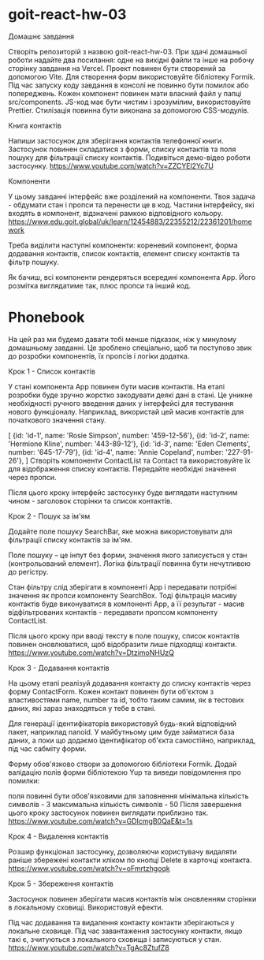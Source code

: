 # goit-react-hw-03

Домашнє завдання

Створіть репозиторій з назвою goit-react-hw-03. При здачі домашньої роботи
надайте два посилання: одне на вихідні файли та інше на робочу сторінку завдання
на Vercel. Проект повинен бути створений за допомогою Vite. Для створення форм
використовуйте бібліотеку Formik. Під час запуску коду завдання в консолі не
повинно бути помилок або попереджень. Кожен компонент повинен мати власний файл
у папці src/components. JS-код має бути чистим і зрозумілим, використовуйте
Prettier. Стилізація повинна бути виконана за допомогою CSS-модулів.

Книга контактів

Напиши застосунок для зберігання контактів телефонної книги. Застосунок повинен
складатися з форми, списку контактів та поля пошуку для фільтрації списку
контактів. Подивіться демо-відео роботи застосунку.
https://www.youtube.com/watch?v=ZZCYEl2Yc7U

Компоненти

У цьому завданні інтерфейс вже розділений на компоненти. Твоя задача - обдумати
стан і пропси та перенести це в код. Частини інтерфейсу, які входять в
компонент, відзначені рамкою відповідного кольору.
https://www.edu.goit.global/uk/learn/12454883/22355212/22361201/homework

Треба виділити наступні компоненти: кореневий компонент, форма додавання
контактів, список контактів, елемент списку контактів та фільтр пошуку.

Як бачиш, всі компоненти рендеряться всередині компонента App. Його розмітка
виглядатиме так, плюс пропси та інший код.

<div>
  <h1>Phonebook</h1>
  <ContactForm />
  <SearchBox />
  <ContactList />
</div>

На цей раз ми будемо давати тобі менше підказок, ніж у минулому домашньому
завданні. Це зроблено спеціально, щоб ти поступово звик до розробки компонентів,
їх пропсів і логіки додатка.

Крок 1 - Список контактів

У стані компонента App повинен бути масив контактів. На етапі розробки буде
зручно жорстко закодувати деякі дані в стані. Це уникне необхідності ручного
введення даних у інтерфейсі для тестування нового функціоналу. Наприклад,
використай цей масив контактів для початкового значення стану.

[ {id: 'id-1', name: 'Rosie Simpson', number: '459-12-56'}, {id: 'id-2', name:
'Hermione Kline', number: '443-89-12'}, {id: 'id-3', name: 'Eden Clements',
number: '645-17-79'}, {id: 'id-4', name: 'Annie Copeland', number: '227-91-26'},
] Створіть компоненти ContactList та Contact та використовуйте їх для
відображення списку контактів. Передайте необхідні значення через пропси.

Після цього кроку інтерфейс застосунку буде виглядати наступним чином -
заголовок сторінки та список контактів.

Крок 2 - Пошук за ім'ям

Додайте поле пошуку SearchBar, яке можна використовувати для фільтрації списку
контактів за ім'ям.

Поле пошуку – це інпут без форми, значення якого записується у стан
(контрольований елемент). Логіка фільтрації повинна бути нечутливою до регістру.

Стан фільтру слід зберігати в компоненті App і передавати потрібні значення як
пропси компоненту SearchBox. Тоді фільтрація масиву контактів буде виконуватися
в компоненті App, а її результат - масив відфільтрованих контактів - передавати
пропсом компоненту ContactList.

Після цього кроку при вводі тексту в поле пошуку, список контактів повинен
оновлюватися, щоб відобразити лише підходящі контакти.
https://www.youtube.com/watch?v=DtzimoNHUzQ

Крок 3 - Додавання контактів

На цьому етапі реалізуй додавання контакту до списку контактів через форму
ContactForm. Кожен контакт повинен бути об'єктом з властивостями name, number та
id, тобто таким самим, як в тестових даних, які зараз знаходяться у тебе в
стані.

Для генерації ідентифікаторів використовуй будь-який відповідний пакет,
наприклад nanoid. У майбутньому цим буде займатися база даних, а поки що додаємо
ідентифікатор об'єкта самостійно, наприклад, під час сабміту форми.

Форму обов'язково створи за допомогою бібліотеки Formik. Додай валідацію полів
форми бібліотекою Yup та виведи повідомлення про помилки:

поля повинні бути обов'язковими для заповнення мінімальна кількість символів - 3
максимальна кількість символів - 50 Після завершення цього кроку застосунок
повинен виглядати приблизно так.
https://www.youtube.com/watch?v=GDIcmgB0QaE&t=1s

Крок 4 - Видалення контактів

Розшир функціонал застосунку, дозволяючи користувачу видаляти раніше збережені
контакти кліком по кнопці Delete в карточці контакта.
https://www.youtube.com/watch?v=oFmrtzhgoqk

Крок 5 - Збереження контактів

Застосунок повинен зберігати масив контактів між оновленням сторінки в
локальному сховищі. Використовуй ефекти.

Під час додавання та видалення контакту контакти зберігаються у локальне
сховище. Під час завантаження застосунку контакти, якщо такі є, зчитуються з
локального сховища і записуються у стан.
https://www.youtube.com/watch?v=TgAc8ZtufZ8
